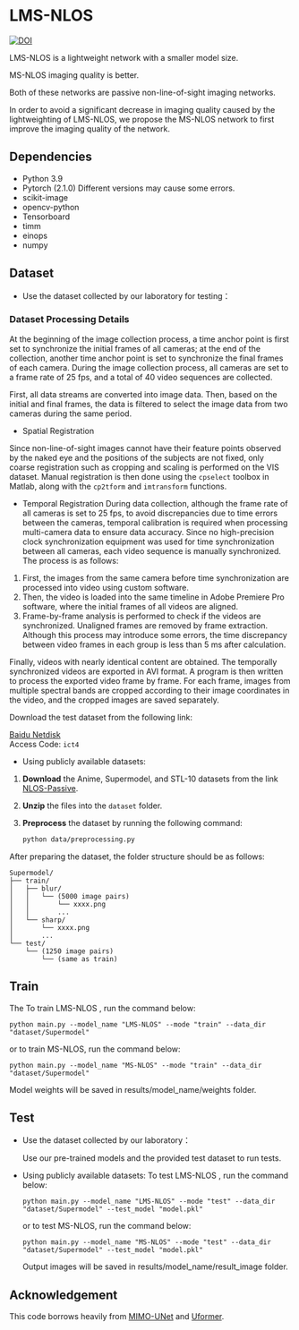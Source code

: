 # LMS-NLOS 
[![DOI](https://zenodo.org/badge/900532641.svg)](https://doi.org/10.5281/zenodo.14323202)

LMS-NLOS is a lightweight network with a smaller model size.

MS-NLOS imaging quality is better.

Both of these networks are passive non-line-of-sight imaging networks.

In order to avoid a significant decrease in imaging quality caused by the lightweighting of LMS-NLOS, we propose the MS-NLOS network to first improve the imaging quality of the network. 

## Dependencies
* Python 3.9
* Pytorch (2.1.0)
  Different versions may cause some errors.
* scikit-image
* opencv-python
* Tensorboard
* timm
* einops
* numpy

## Dataset

* Use the dataset collected by our laboratory for testing：

### Dataset Processing Details

At the beginning of the image collection process, a time anchor point is first set to synchronize the initial frames of all cameras; at the end of the collection, another time anchor point is set to synchronize the final frames of each camera. During the image collection process, all cameras are set to a frame rate of 25 fps, and a total of 40 video sequences are collected.

First, all data streams are converted into image data. Then, based on the initial and final frames, the data is filtered to select the image data from two cameras during the same period.

* Spatial Registration

Since non-line-of-sight images cannot have their feature points observed by the naked eye and the positions of the subjects are not fixed, only coarse registration such as cropping and scaling is performed on the VIS dataset. Manual registration is then done using the `cpselect` toolbox in Matlab, along with the `cp2tform` and `imtransform` functions.

* Temporal Registration
During data collection, although the frame rate of all cameras is set to 25 fps, to avoid discrepancies due to time errors between the cameras, temporal calibration is required when processing multi-camera data to ensure data accuracy. Since no high-precision clock synchronization equipment was used for time synchronization between all cameras, each video sequence is manually synchronized. The process is as follows:

1. First, the images from the same camera before time synchronization are processed into video using custom software.
2. Then, the video is loaded into the same timeline in Adobe Premiere Pro software, where the initial frames of all videos are aligned.
3. Frame-by-frame analysis is performed to check if the videos are synchronized. Unaligned frames are removed by frame extraction. Although this process may introduce some errors, the time discrepancy between video frames in each group is less than 5 ms after calculation.

Finally, videos with nearly identical content are obtained. The temporally synchronized videos are exported in AVI format. A program is then written to process the exported video frame by frame. For each frame, images from multiple spectral bands are cropped according to their image coordinates in the video, and the cropped images are saved separately.

Download the test dataset from the following link:

[Baidu Netdisk](https://pan.baidu.com/s/1FBUWzIGTdz736tfLNPWYfg)     
Access Code: `ict4`

* Using publicly available datasets:
1. **Download** the Anime, Supermodel, and STL-10 datasets from the link [NLOS-Passive](https://pan.baidu.com/s/19Q48BWm1aJQhIt6BF9z-uQ).
2. **Unzip** the files into the `dataset` folder.
3. **Preprocess** the dataset by running the following command:

   ```bash
   python data/preprocessing.py
   
After preparing the dataset, the folder structure should be as follows:
```
Supermodel/
├── train/
│   ├── blur/
│   │   └── (5000 image pairs)
│   │       └── xxxx.png
│   │       ...
│   └── sharp/
│       └── xxxx.png
│       ...
└── test/
    └── (1250 image pairs)
        └── (same as train)
```
## Train
The 
To train LMS-NLOS , run the command below:

```
python main.py --model_name "LMS-NLOS" --mode "train" --data_dir "dataset/Supermodel"
```

or to train MS-NLOS, run the command below:

```
python main.py --model_name "MS-NLOS" --mode "train" --data_dir "dataset/Supermodel"
```

Model weights will be saved in  results/model_name/weights folder.

## Test

* Use the dataset collected by our laboratory： 

  Use our pre-trained models and the provided test dataset to run tests.

* Using publicly available datasets:
  To test LMS-NLOS , run the command below:

  ```
  python main.py --model_name "LMS-NLOS" --mode "test" --data_dir "dataset/Supermodel" --test_model "model.pkl"
  ```

  or to test MS-NLOS, run the command below:

  ```
  python main.py --model_name "MS-NLOS" --mode "test" --data_dir "dataset/Supermodel" --test_model "model.pkl"
  ```
  
  Output images will be saved in  results/model_name/result_image folder.

## Acknowledgement

This code borrows heavily from [MIMO-UNet](https://github.com/chosj95/MIMO-UNet) and [Uformer](https://github.com/ZhendongWang6/Uformer).
